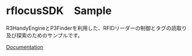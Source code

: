 # rflocusSDK　Sample
R3HandyEngineとP3Finderを利用した、RFIDリーダーの制御とタグの読取り及び探索のためのサンプルです。

[Documentation](https://rflocus.github.io/rflocusSDK/)


